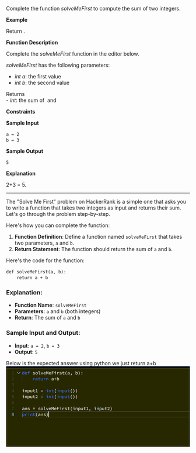 
Complete the function _solveMeFirst_ to compute the sum of two integers.

**Example**  
  

Return .

**Function Description**

Complete the _solveMeFirst_ function in the editor below.

_solveMeFirst_ has the following parameters:

- _int a_: the first value
- _int b_: the second value

Returns  
- _int_: the sum of  and 

**Constraints**

**Sample Input**

```
a = 2
b = 3
```

**Sample Output**

```
5
```

**Explanation**

2+3 = 5.

---

The "Solve Me First" problem on HackerRank is a simple one that asks you to write a function that takes two integers as input and returns their sum. Let's go through the problem step-by-step.

Here's how you can complete the function:

1. **Function Definition**: Define a function named `solveMeFirst` that takes two parameters, `a` and `b`.
2. **Return Statement**: The function should return the sum of `a` and `b`.

Here's the code for the function:


```
def solveMeFirst(a, b):     
	return a + b
```

### Explanation:

- **Function Name**: `solveMeFirst`
- **Parameters**: `a` and `b` (both integers)
- **Return**: The sum of `a` and `b`

### Sample Input and Output:

- **Input**: `a = 2`, `b = 3`
- **Output**: `5`

Below is the expected answer using python
we just return a+b
![](../Images/Pasted%20image%2020240722140355.png)
